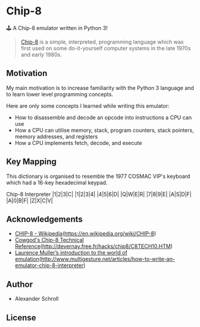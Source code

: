 # Chip-8
🕹️ A Chip-8 emulator written in Python 3!

> [Chip-8][1] is a simple, interpreted, programming language which was first used on some do-it-yourself computer systems in the late 1970s and early 1980s.

## Motivation

My main motivation is to increase familiarity with the Python 3 language and to learn lower level programming concepts.

Here are only some concepts I learned while writing this emulator:
- How to disassemble and decode an opcode into instructions a CPU can use
 - How a CPU can utilise memory, stack, program counters, stack pointers, memory addresses, and registers
- How a CPU implements fetch, decode, and execute
## Key Mapping
This dictionary is organised to resemble the 1977 COSMAC VIP's keyboard which had a 16-key hexadecimal keypad.

  Chip-8   Interpreter
|1|2|3|C|   |1|2|3|4|
|4|5|6|D|   |Q|W|E|R|
|7|8|9|E|   |A|S|D|F|
|A|0|B|F|   |Z|X|C|V|
## Acknowledgements

- [CHIP-8 - Wikipedia]()(https://en.wikipedia.org/wiki/CHIP-8)
- [Cowgod's Chip-8 Technical Reference]()(http://devernay.free.fr/hacks/chip8/C8TECH10.HTM)
- [Laurence Muller’s introduction to the world of emulation]()(http://www.multigesture.net/articles/how-to-write-an-emulator-chip-8-interpreter) 

## Author

- Alexander Schroll

## License


[1]:	https://en.wikipedia.org/wiki/CHIP-8
